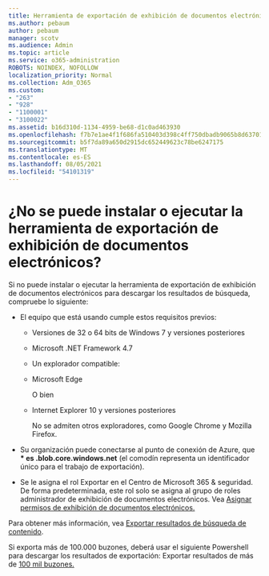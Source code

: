 ```yaml
---
title: Herramienta de exportación de exhibición de documentos electrónicos
ms.author: pebaum
author: pebaum
manager: scotv
ms.audience: Admin
ms.topic: article
ms.service: o365-administration
ROBOTS: NOINDEX, NOFOLLOW
localization_priority: Normal
ms.collection: Adm_O365
ms.custom:
- "263"
- "928"
- "1100001"
- "3100022"
ms.assetid: b16d310d-1134-4959-be68-d1c0ad463930
ms.openlocfilehash: f7b7e1ae4f1f686fa510403d398c4ff750dbadb9065b8d63701a927eeac52d9b
ms.sourcegitcommit: b5f7da89a650d2915dc652449623c78be6247175
ms.translationtype: MT
ms.contentlocale: es-ES
ms.lasthandoff: 08/05/2021
ms.locfileid: "54101319"
---
```

# <a name="cant-install-or-run-the-ediscovery-export-tool"></a>¿No se puede instalar o ejecutar la herramienta de exportación de exhibición de documentos electrónicos?

Si no puede instalar o ejecutar la herramienta de exportación de exhibición de documentos electrónicos para descargar los resultados de búsqueda, compruebe lo siguiente:
  
- El equipo que está usando cumple estos requisitos previos:

  - Versiones de 32 o 64 bits de Windows 7 y versiones posteriores

  - Microsoft .NET Framework 4.7

  - Un explorador compatible:

  - Microsoft Edge

    O bien

  - Internet Explorer 10 y versiones posteriores

    No se admiten otros exploradores, como Google Chrome y Mozilla Firefox.

- Su organización puede conectarse al punto de conexión de Azure, que **\* es .blob.core.windows.net** (el comodín representa un identificador único para el trabajo de exportación).

- Se le asigna el rol Exportar en el Centro de Microsoft 365 &amp; seguridad. De forma predeterminada, este rol solo se asigna al grupo de roles administrador de exhibición de documentos electrónicos. Vea [Asignar permisos de exhibición de documentos electrónicos.](https://docs.microsoft.com/microsoft-365/compliance/assign-ediscovery-permissions)

Para obtener más información, vea [Exportar resultados de búsqueda de contenido](https://docs.microsoft.com/microsoft-365/compliance/export-search-results).

Si exporta más de 100.000 buzones, deberá usar el siguiente Powershell para descargar los resultados de exportación: Exportar resultados de más de [100 mil buzones.](https://docs.microsoft.com/microsoft-365/compliance/export-search-results?view=o365-worldwide%23exporting-results-from-more-than-100000-mailboxes)